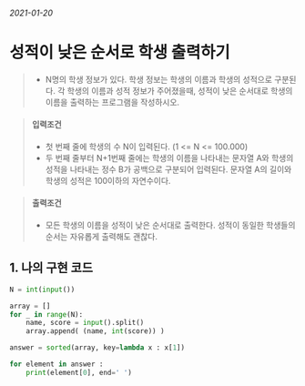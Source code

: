 ###### 2021-01-20

# 성적이 낮은 순서로 학생 출력하기

> - N명의 학생 정보가 있다. 학생 정보는 학생의 이름과 학생의 성적으로 구분된다. 각 학생의 이름과 성적 정보가 주어졌을때, 성적이 낮은 순서대로 학생의 이름을 출력하는 프로그램을 작성하시오.

> #### 입력조건
>
> - 첫 번째 줄에 학생의 수 N이 입력된다. (1 <= N <= 100.000)
> - 두 번째 줄부터 N+1번째 줄에는 학생의 이름을 나타내는 문자열 A와 학생의 성적을 나타내는 정수 B가 공백으로 구분되어 입력된다. 문자열 A의 길이와 학생의 성적은 100이하의 자연수이다.

> #### 출력조건
>
> - 모든 학생의 이름을 성적이 낮은 순서대로 출력한다. 성적이 동일한 학생들의 순서는 자유롭게 출력해도 괜찮다.





## 1. 나의 구현 코드

```python
N = int(input())

array = []
for _ in range(N):
    name, score = input().split()
    array.append( (name, int(score)) )

answer = sorted(array, key=lambda x : x[1])

for element in answer :
    print(element[0], end=' ')
```

